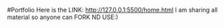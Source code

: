 #Portfolio
Here is the  LINK: http://127.0.0.1:5500/home.html
I am sharing all material so anyone can FORK ND USE:)

